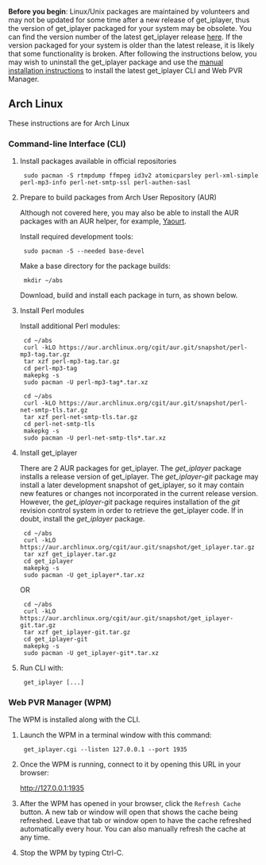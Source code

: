 **Before you begin**: Linux/Unix packages are maintained by volunteers and may not be updated for some time after a new release of get_iplayer, thus the version of get_iplayer packaged for your system may be obsolete. You can find the version number of the latest get_iplayer release [here](https://github.com/get-iplayer/get_iplayer/releases). If the version packaged for your system is older than the latest release, it is likely that some functionality is broken. After following the instructions below, you may wish to uninstall the get_iplayer package and use the [manual installation instructions](/wiki/manual) to install the latest get_iplayer CLI and Web PVR Manager. 

## Arch Linux

These instructions are for Arch Linux

### Command-line Interface (CLI)

1. Install packages available in official repositories

		sudo pacman -S rtmpdump ffmpeg id3v2 atomicparsley perl-xml-simple perl-mp3-info perl-net-smtp-ssl perl-authen-sasl

2. Prepare to build packages from Arch User Repository (AUR)

	Although not covered here, you may also be able to install the AUR packages with an AUR helper, for example, [Yaourt](https://wiki.archlinux.org/index.php/Yaourt).

	Install required development tools:

		sudo pacman -S --needed base-devel

	Make a base directory for the package builds:

		mkdir ~/abs

	Download, build and install each package in turn, as shown below.

3. Install Perl modules

	Install additional Perl modules:

		cd ~/abs
		curl -kLO https://aur.archlinux.org/cgit/aur.git/snapshot/perl-mp3-tag.tar.gz
		tar xzf perl-mp3-tag.tar.gz
		cd perl-mp3-tag
		makepkg -s
		sudo pacman -U perl-mp3-tag*.tar.xz
	
		cd ~/abs
		curl -kLO https://aur.archlinux.org/cgit/aur.git/snapshot/perl-net-smtp-tls.tar.gz
		tar xzf perl-net-smtp-tls.tar.gz
		cd perl-net-smtp-tls
		makepkg -s
		sudo pacman -U perl-net-smtp-tls*.tar.xz

4. Install get_iplayer

	There are 2 AUR packages for get_iplayer. The *get_iplayer* package installs a release version of get_iplayer. The *get_iplayer-git* package may install a later development snapshot of get_iplayer, so it may contain new features or changes not incorporated in the current release version. However, the *get_iplayer-git* package requires installation of the *git* revision control system in order to retrieve the get_iplayer code. If in doubt, install the *get_iplayer* package.

		cd ~/abs
		curl -kLO https://aur.archlinux.org/cgit/aur.git/snapshot/get_iplayer.tar.gz
		tar xzf get_iplayer.tar.gz
		cd get_iplayer
		makepkg -s
		sudo pacman -U get_iplayer*.tar.xz

	OR

		cd ~/abs
		curl -kLO https://aur.archlinux.org/cgit/aur.git/snapshot/get_iplayer-git.tar.gz
		tar xzf get_iplayer-git.tar.gz
		cd get_iplayer-git
		makepkg -s
		sudo pacman -U get_iplayer-git*.tar.xz

5. Run CLI with:

		get_iplayer [...]

### Web PVR Manager (WPM)

The WPM is installed along with the CLI.

1. Launch the WPM in a terminal window with this command:

        get_iplayer.cgi --listen 127.0.0.1 --port 1935

2. Once the WPM is running, connect to it by opening this URL in your browser:

    <http://127.0.0.1:1935>

3. After the WPM has opened in your browser, click the `Refresh Cache` button.  A new tab or window will open that shows the cache being refreshed.  Leave that tab or window open to have the cache refreshed automatically every hour.  You can also manually refresh the cache at any time.

4. Stop the WPM by typing Ctrl-C.